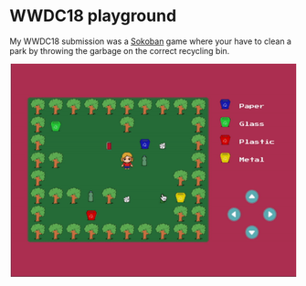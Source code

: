 # WWDC18 playground
My WWDC18 submission was a [Sokoban](https://en.wikipedia.org/wiki/Sokoban 'Sokoban - Wikipedia') game where your have to clean a park by throwing the garbage on the correct recycling bin.

<p align="center">
    <img src="/Gameplay.gif" width="500">
<p/>
